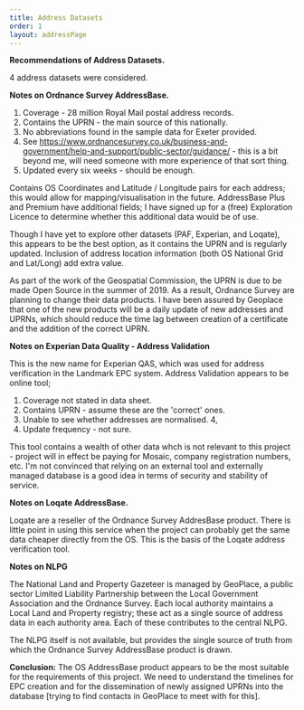```yaml
---
title: Address Datasets
order: 1
layout: addressPage
---
```


**Recommendations of Address Datasets.**

4 address datasets were considered.

**Notes on Ordnance Survey AddressBase.**

1. Coverage - 28 million Royal Mail postal address records.
2. Contains the UPRN - the main source of this nationally.
3. No abbreviations found in the sample data for Exeter provided.
4. See https://www.ordnancesurvey.co.uk/business-and-government/help-and-support/public-sector/guidance/ - this is a bit beyond me, will need someone with more experience of that sort thing.
5. Updated every six weeks - should be enough.

Contains OS Coordinates and Latitude / Longitude pairs for each address; this would allow for mapping/visualisation in the future.
AddressBase Plus and Premium have additional fields; I have signed up for a (free) Exploration Licence to determine whether this additional data would be of use.

Though I have yet to explore other datasets (PAF, Experian, and Loqate), this appears to be the best option, as it contains the UPRN and is regularly updated. Inclusion of address location information (both OS National Grid and Lat/Long) add extra value.

As part of the work of the Geospatial Commission, the UPRN is due to be made Open Source in the summer of 2019.  As a result, Ordnance Survey are planning to change their data products.  I have been assured by Geoplace that one of the new products will be a daily update of new addresses and UPRNs, which should reduce the time lag between creation of a certificate and the addition of the correct UPRN. 
 

**Notes on Experian Data Quality - Address Validation**

This is the new name for Experian QAS, which was used for address verification in the Landmark EPC system.
Address Validation appears to be online tool;

1. Coverage not stated in data sheet.
2. Contains UPRN - assume these are the 'correct' ones.
3. Unable to see whether addresses are normalised.
4,
5. Update frequency - not sure.

This tool contains a wealth of other data whch is not relevant to this project - project will in effect be paying for Mosaic, company registration numbers, etc.
I'm not convinced that relying on an external tool and externally managed database is a good idea in terms of security and stability of service.




**Notes on Loqate AddressBase.**

Loqate are a reseller of the Ordnance Survey AddresBase product. There is little point in using this service when the project can probably get the same data cheaper directly from the OS.
This is the basis of the Loqate address verification tool.


**Notes on NLPG**

The National Land and Property Gazeteer is managed by GeoPlace, a public sector Limited Liability Partnership between the Local Government Association and the Ordnance Survey.
Each local authority maintains a Local Land and Property registry; these act as a single source of address data in each authority area.  Each of these contributes to the central NLPG. 

The NLPG itself is not available, but provides the single source of truth from which the Ordnance Survey AddressBase product is drawn. 
 


**Conclusion:** 
The OS AddressBase product appears to be the most suitable for the requirements of this project. We need to understand the timelines for EPC creation and for the dissemination of newly assigned UPRNs into the database [trying to find contacts in GeoPlace to meet with for this].  


